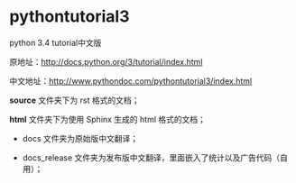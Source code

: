 pythontutorial3
===============

python 3.4 tutorial中文版

原地址：http://docs.python.org/3/tutorial/index.html

中文地址：http://www.pythondoc.com/pythontutorial3/index.html

**source** 文件夹下为 rst 格式的文档；

**html** 文件夹下为使用 Sphinx 生成的 html 格式的文档； 

* docs 文件夹为原始版中文翻译；

* docs_release 文件夹为发布版中文翻译，里面嵌入了统计以及广告代码（自用）；
